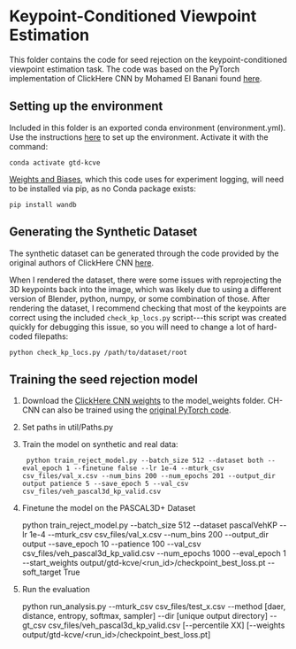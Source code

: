 # Keypoint-Conditioned Viewpoint Estimation
This folder contains the code for seed rejection on the keypoint-conditioned viewpoint estimation task. The code was based on the PyTorch implementation of ClickHere CNN by Mohamed El Banani found [here](https://github.com/mbanani/pytorch-clickhere-cnn).

## Setting up the environment
Included in this folder is an exported conda environment (environment.yml). Use the instructions [here](https://docs.conda.io/projects/conda/en/latest/user-guide/tasks/manage-environments.html#creating-an-environment-from-an-environment-yml-file) to set up the environment. Activate it with the command:

    conda activate gtd-kcve

[Weights and Biases](https://www.wandb.com), which this code uses for experiment logging, will need to be installed via pip, as no Conda package exists:

    pip install wandb

## Generating the Synthetic Dataset
The synthetic dataset can be generated through the code provided by the original authors of ClickHere CNN [here](https://github.com/rszeto/click-here-cnn). 

When I rendered the dataset, there were some issues with reprojecting the 3D keypoints back into the image, which was likely due to using a different version of Blender, python, numpy, or some combination of those. After rendering the dataset, I recommend checking that most of the keypoints are correct using the included `check_kp_locs.py` script---this script was created quickly for debugging this issue, so you will need to change a lot of hard-coded filepaths:

    python check_kp_locs.py /path/to/dataset/root

## Training the seed rejection model
1. Download the [ClickHere CNN weights](https://drive.google.com/drive/folders/1IwUOCCwhfAG0mGOysIAL0RCvN8rsJ-Z0?usp=sharing) to the model_weights folder. CH-CNN can also be trained using the [original PyTorch code](https://github.com/mbanani/pytorch-clickhere-cnn).
2. Set paths in util/Paths.py
3. Train the model on synthetic and real data:

	    python train_reject_model.py --batch_size 512 --dataset both --eval_epoch 1 --finetune false --lr 1e-4 --mturk_csv csv_files/val_x.csv --num_bins 200 --num_epochs 201 --output_dir output patience 5 --save_epoch 5 --val_csv csv_files/veh_pascal3d_kp_valid.csv
    
4. Finetune the model on the PASCAL3D+ Dataset

    python train_reject_model.py --batch_size 512 --dataset pascalVehKP --lr 1e-4 --mturk_csv csv_files/val_x.csv --num_bins 200 --output_dir output --save_epoch 10 --patience 100 --val_csv csv_files/veh_pascal3d_kp_valid.csv --num_epochs 1000  --eval_epoch 1 --start_weights output/gtd-kcve/<run_id>/checkpoint_best_loss.pt --soft_target True

5. Run the evaluation

    python run_analysis.py --mturk_csv csv_files/test_x.csv --method [daer, distance, entropy, softmax, sampler]  --dir [unique output directory] --gt_csv csv_files/veh_pascal3d_kp_valid.csv [--percentile XX] [--weights output/gtd-kcve/<run_id>/checkpoint_best_loss.pt]



